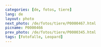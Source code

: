 ```yaml
---
categories: [de, fotos, tiere]
lang: de
layout: photo
next_photo: /de/fotos/tiere/P0000467.html
picname: P0000466
prev_photo: /de/fotos/tiere/P0000345.html
tags: [Fotofalle, Leopard]
---
```

